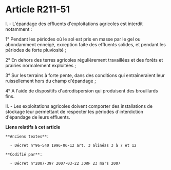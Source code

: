 # Article R211-51

I. - L'épandage des effluents d'exploitations agricoles est interdit notamment :

1° Pendant les périodes où le sol est pris en masse par le gel ou abondamment enneigé, exception faite des effluents solides,
et pendant les périodes de forte pluviosité ;

2° En dehors des terres agricoles régulièrement travaillées et des forêts et prairies normalement exploitées ;

3° Sur les terrains à forte pente, dans des conditions qui entraîneraient leur ruissellement hors du champ d'épandage ;

4° A l'aide de dispositifs d'aérodispersion qui produisent des brouillards fins.

II. - Les exploitations agricoles doivent comporter des installations de stockage leur permettant de respecter les périodes
d'interdiction d'épandage de leurs effluents.

**Liens relatifs à cet article**

	**Anciens textes**:

	  - Décret n°96-540 1996-06-12 art. 3 alinéas 3 à 7 et 12

	**Codifié par**:

	  - Décret n°2007-397 2007-03-22 JORF 23 mars 2007
